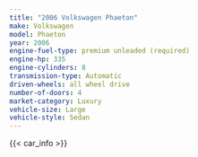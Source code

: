 ```yaml
---
title: "2006 Volkswagen Phaeton"
make: Volkswagen
model: Phaeton
year: 2006
engine-fuel-type: premium unleaded (required)
engine-hp: 335
engine-cylinders: 8
transmission-type: Automatic
driven-wheels: all wheel drive
number-of-doors: 4
market-category: Luxury
vehicle-size: Large
vehicle-style: Sedan
---
```


{{< car_info >}}
